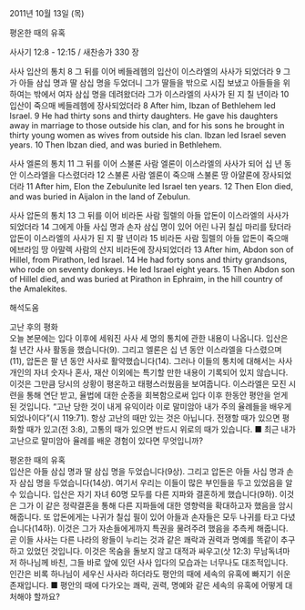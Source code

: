 2011년 10월 13일 (목)

평온한 때의 유혹



사사기 12:8 - 12:15 / 새찬송가 330 장


사사 입산의 통치
8 그 뒤를 이어 베들레헴의 입산이 이스라엘의 사사가 되었더라 9 그가 아들 삼십 명과 딸 삼십 명을 두었더니 그가 딸들을 밖으로 시집 보냈고 아들들을 위하여는 밖에서 여자 삼십 명을 데려왔더라 그가 이스라엘의 사사가 된 지 칠 년이라 10 입산이 죽으매 베들레헴에 장사되었더라
8 After him, Ibzan of Bethlehem led Israel. 9 He had thirty sons and thirty daughters. He gave his daughters away in marriage to those outside his clan, and for his sons he brought in thirty young women as wives from outside his clan. Ibzan led Israel seven years. 10 Then Ibzan died, and was buried in Bethlehem.

사사 엘론의 통치
11 그 뒤를 이어 스불론 사람 엘론이 이스라엘의 사사가 되어 십 년 동안 이스라엘을 다스렸더라 12 스불론 사람 엘론이 죽으매 스불론 땅 아얄론에 장사되었더라
11 After him, Elon the Zebulunite led Israel ten years. 12 Then Elon died, and was buried in Aijalon in the land of Zebulun.

사사 압돈의 통치
13 그 뒤를 이어 비라돈 사람 힐렐의 아들 압돈이 이스라엘의 사사가 되었더라 14 그에게 아들 사십 명과 손자 삼십 명이 있어 어린 나귀 칠십 마리를 탔더라 압돈이 이스라엘의 사사가 된 지 팔 년이라 15 비라돈 사람 힐렐의 아들 압돈이 죽으매 에브라임 땅 아말렉 사람의 산지 비라돈에 장사되었더라
13 After him, Abdon son of Hillel, from Pirathon, led Israel. 14 He had forty sons and thirty grandsons, who rode on seventy donkeys. He led Israel eight years. 15 Then Abdon son of Hillel died, and was buried at Pirathon in Ephraim, in the hill country of the Amalekites.

해석도움





고난 후의 평화  
오늘 본문에는 입다 이후에 세워진 사사 세 명의 통치에 관한 내용이 나옵니다. 입산은 칠 년간 사사 활동을 했습니다(9). 그리고 엘론은 십 년 동안 이스라엘을 다스렸으며(11), 압돈은 팔 년 동안 사사로 활약했습니다(14). 그러나 이들의 통치에 대해서는 사사 개인의 자녀 숫자나 혼사, 재산 이외에는 특기할 만한 내용이 기록되어 있지 않습니다. 이것은 그만큼 당시의 상황이 평온하고 태평스러웠음을 보여줍니다. 이스라엘은 모진 시련을 통해 연단 받고, 율법에 대한 순종을 회복함으로써 입다 이후 한동안 평안을 얻게 된 것입니다. “고난 당한 것이 내게 유익이라 이로 말미암아 내가 주의 율례들을 배우게 되었나이다”(시 119:71). 항상 고난의 때만 있는 것은 아닙니다. 전쟁할 때가 있으면 평화할 때가 있고(전 3:8), 고통의 때가 있으면 반드시 위로의 때가 있습니다.
■ 최근 내가 고난으로 말미암아 율례를 배운 경험이 있다면 무엇입니까?

평온한 때의 유혹  
입산은 아들 삼십 명과 딸 삼십 명을 두었습니다(9상). 그리고 압돈은 아들 사십 명과 손자 삼십 명을 두었습니다(14상). 여기서 우리는 이들이 많은 부인들을 두고 있었음을 알 수 있습니다. 입산은 자기 자녀 60명 모두를 다른 지파와 결혼하게 했습니다(9하). 이것은 그가 이 같은 정략결혼을 통해 다른 지파들에 대한 영향력을 확대하고자 했음을 암시해줍니다. 또 압돈에게는 나귀가 칠십 필이 있어 아들과 손자들은 모두 나귀를 타고 다녔습니다(14하). 이것은 그가 자손들에게까지 특권을 물려주려 했음을 추측케 해줍니다. 곧 이들 사사는 다른 나라의 왕들이 누리는 것과 같은 쾌락과 권력과 명예를 똑같이 추구하고 있었던 것입니다. 이것은 목숨을 돌보지 않고 대적과 싸우고(삿 12:3) 무남독녀마저 하나님께 바친, 그들 바로 앞에 있던 사사 입다의 모습과는 너무나도 대조적입니다. 인간은 비록 하나님이 세우신 사사라 하더라도 평안의 때에 세속의 유혹에 빠지기 쉬운 존재입니다.
■ 평안의 때에 다가오는 쾌락, 권력, 명예와 같은 세속의 유혹에 어떻게 대처해야 할까요?